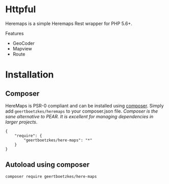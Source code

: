 # Httpful

Heremaps is a simple Heremaps Rest wrapper for PHP 5.6+. 

Features

 - GeoCoder
 - Mapview
 - Route
 
# Installation

## Composer

HereMaps is PSR-0 compliant and can be installed using [composer](http://getcomposer.org/).  Simply add `geertboetzkes/heremaps` to your composer.json file.  _Composer is the sane alternative to PEAR.  It is excellent for managing dependencies in larger projects_.

    {
        "require": {
            "geertboetzkes/here-maps": "*"
        }
    }

## Autoload using composer

```bash
composer require geertboetzkes/here-maps

```
